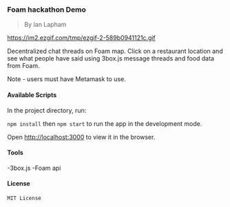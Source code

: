 ### Foam hackathon Demo

> By Ian Lapham

https://im2.ezgif.com/tmp/ezgif-2-589b0941121c.gif

Decentralized chat threads on Foam map. Click on a restaurant location and see what people have said using 3box.js message threads and food data from Foam. 

Note - users must have Metamask to use. 

#### Available Scripts

In the project directory, run:

`npm install` then `npm start` to run the app in the development mode.

Open [http://localhost:3000](http://localhost:3000) to view it in the browser.

#### Tools

-3box.js
-Foam api 

#### License

`MIT License`


